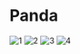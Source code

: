 # Panda

![1](https://github.com/haolam05/Panda/assets/71291057/76a92559-3890-4449-b103-d5dbc41d3f6a)
![2](https://github.com/haolam05/Panda/assets/71291057/605a8392-e59e-43d9-8aaa-025821fb780d)
![3](https://github.com/haolam05/Panda/assets/71291057/3e992aa8-6f19-4b08-be1c-4b3fd922909d)
![4](https://github.com/haolam05/Panda/assets/71291057/1b6727cb-9a81-48ca-9af5-d035982a32c4)

